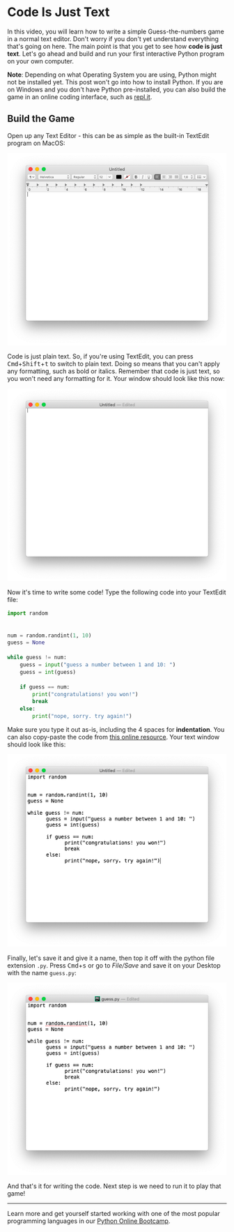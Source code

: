 # Code Is Just Text

In this video, you will learn how to write a simple Guess-the-numbers game in a normal text editor. Don't worry if you don't yet understand everything that's going on here. The main point is that you get to see how **code is just text**. Let's go ahead and build and run your first interactive Python program on your own computer.

**Note**: Depending on what Operating System you are using, Python might not be installed yet. This post won't go into how to install Python. If you are on Windows and you don't have Python pre-installed, you can also build the game in an online coding interface, such as [repl.it](https://repl.it/).

## Build the Game

Open up any Text Editor - this can be as simple as the built-in TextEdit program on MacOS:

![Empty TextEdit Window](imgs/empty_textedit.png)

Code is just plain text. So, if you're using TextEdit, you can press <kbd>Cmd</kbd>+<kbd>Shift</kbd>+<kbd>t</kbd> to switch to plain text. Doing so means that you can't apply any formatting, such as bold or italics. Remember that code is just text, so you won't need any formatting for it. Your window should look like this now:

![Plain Text TextEdit Window](imgs/plain_textedit_window.png)

Now it's time to write some code! Type the following code into your TextEdit file:

```python
import random


num = random.randint(1, 10)
guess = None

while guess != num:
    guess = input("guess a number between 1 and 10: ")
    guess = int(guess)
    
    if guess == num:
        print("congratulations! you won!")
        break
    else:
        print("nope, sorry. try again!")
```

Make sure you type it out as-is, including the 4 spaces for **indentation**. You can also copy-paste the code from [this online resource](https://gist.github.com/martin-martin/d2f0bf7a6187a4e05d847b06e2bcee1d). Your text window should look like this:

![Code In TextEdit Window](imgs/guess_code.png)

Finally, let's save it and give it a name, then top it off with the python file extension `.py`. Press <kbd>Cmd</kbd>+<kbd>s</kbd> or go to _File/Save_ and save it on your Desktop with the name `guess.py`:

![Finised Code in TextEdit Window](imgs/finished_code.png)

And that's it for writing the code. Next step is we need to run it to play that game!

---

Learn more and get yourself started working with one of the most popular programming languages in our [Python Online Bootcamp](https://codingnomads.co/courses/python-bootcamp-online/).